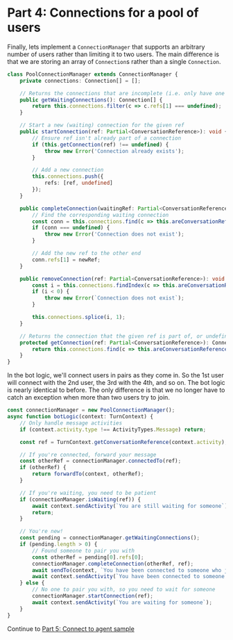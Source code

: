 # Part 4: Connections for a pool of users

Finally, lets implement a `ConnectionManager` that supports an arbitrary number of users rather than limiting it to two users. The main difference is that we are storing an array of `Connection`s rather than a single `Connection`.

```ts
class PoolConnectionManager extends ConnectionManager {
    private connections: Connection[] = [];

    // Returns the connections that are incomplete (i.e. only have one user, no user on the other end)
    public getWaitingConnections(): Connection[] {
        return this.connections.filter(c => c.refs[1] === undefined);
    }

    // Start a new (waiting) connection for the given ref
    public startConnection(ref: Partial<ConversationReference>): void {
        // Ensure ref isn't already part of a connection
        if (this.getConnection(ref) !== undefined) {
            throw new Error('Connection already exists');
        }

        // Add a new connection
        this.connections.push({
            refs: [ref, undefined]
        });
    }

    public completeConnection(waitingRef: Partial<ConversationReference>, newRef: Partial<ConversationReference>): void {
        // Find the corresponding waiting connection
        const conn = this.connections.find(c => this.areConversationReferencesEqual(waitingRef, c.refs[0]) && c.refs[1] === undefined);
        if (conn === undefined) {
            throw new Error('Connection does not exist');
        }

        // Add the new ref to the other end
        conn.refs[1] = newRef;
    }

    public removeConnection(ref: Partial<ConversationReference>): void {
        const i = this.connections.findIndex(c => this.areConversationReferencesEqual(ref, c.refs[0]) || this.areConversationReferencesEqual(ref, c.refs[1]));
        if (i < 0) {
            throw new Error(`Connection does not exist`);
        }

        this.connections.splice(i, 1);
    }

    // Returns the connection that the given ref is part of, or undefined if it isn't part of any connections
    protected getConnection(ref: Partial<ConversationReference>): Connection | undefined {
        return this.connections.find(c => this.areConversationReferencesEqual(ref, c.refs[0]) || this.areConversationReferencesEqual(ref, c.refs[1]));
    }
}
```

In the bot logic, we'll connect users in pairs as they come in. So the 1st user will connect with the 2nd user, the 3rd with the 4th, and so on. The bot logic is nearly identical to before. The only difference is that we no longer have to catch an exception when more than two users try to join.

```ts
const connectionManager = new PoolConnectionManager();
async function botLogic(context: TurnContext) {
    // Only handle message activities
    if (context.activity.type !== ActivityTypes.Message) return;

    const ref = TurnContext.getConversationReference(context.activity);

    // If you're connected, forward your message
    const otherRef = connectionManager.connectedTo(ref);
    if (otherRef) {
        return forwardTo(context, otherRef);
    }

    // If you're waiting, you need to be patient
    if (connectionManager.isWaiting(ref)) {
        await context.sendActivity(`You are still waiting for someone`);
        return;
    }

    // You're new!
    const pending = connectionManager.getWaitingConnections();
    if (pending.length > 0) {
        // Found someone to pair you with
        const otherRef = pending[0].refs[0];
        connectionManager.completeConnection(otherRef, ref);
        await sendTo(context, `You have been connected to someone who just joined`, otherRef);
        await context.sendActivity(`You have been connected to someone who was waiting`);
    } else {
        // No one to pair you with, so you need to wait for someone
        connectionManager.startConnection(ref);
        await context.sendActivity(`You are waiting for someone`);
    }
}
```

Continue to [Part 5: Connect to agent sample](../5-simple-agent-sample/)